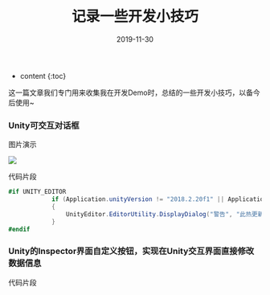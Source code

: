 ﻿---
layout: post
title: "记录一些开发小技巧"
date: 2019-11-30
categories: Unity Tips
tags: Unity Tips
excerpt: 记录一些开发小技巧
mathjax: true
---

* content
{:toc}

这一篇文章我们专门用来收集我在开发Demo时，总结的一些开发小技巧，以备今后使用~

### Unity可交互对话框
图片演示

![](https://longshilin.com/images/20191117092517.png)

代码片段
```c#
#if UNITY_EDITOR
            if (Application.unityVersion != "2018.2.20f1" || Application.platform != RuntimePlatform.WindowsEditor)
            {
                UnityEditor.EditorUtility.DisplayDialog("警告", "此热更新 Demo 使用的资源包仅适用于 Unity 2018.2.20f1、Windows 系统平台版本，您当前使用的 Unity 版本或系统平台不匹配，这可能导致材质丢失等显示错误。", "知道了");
            }
#endif
```


### Unity的Inspector界面自定义按钮，实现在Unity交互界面直接修改数据信息
代码片段
